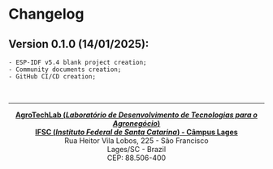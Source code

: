 # Changelog

## <b>Version 0.1.0 (14/01/2025):</b>
	- ESP-IDF v5.4 blank project creation;
	- Community documents creation;
	- GitHub CI/CD creation;

<br><hr><p style="text-align: center;"><b><a href="https://agrotechlab.lages.ifsc.edu.br/">AgroTechLab (<i>Laboratório de Desenvolvimento de Tecnologias para o Agronegócio</i>)</a></b><br>
<b><a href="https://ifsc.edu.br/web/campus-lages">IFSC (<i>Instituto Federal de Santa Catarina</i>) - Câmpus Lages</a></b><br>
Rua Heitor Vila Lobos, 225 - São Francisco<br>
Lages/SC - Brazil<br>
CEP: 88.506-400</p>